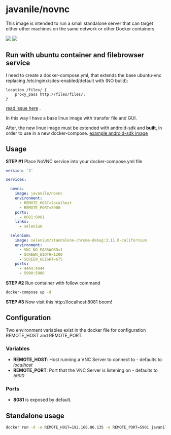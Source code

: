 # javanile/novnc

This image is intended to run a small standalone server that can target either other machines on the same network or other Docker containers.

[![](https://images.microbadger.com/badges/image/javanile/novnc.svg)](https://microbadger.com/images/javanile/novnc "Get your own image badge on microbadger.com")
[![](https://images.microbadger.com/badges/version/javanile/novnc.svg)](https://microbadger.com/images/javanile/novnc "Get your own version badge on microbadger.com")

## Run with ubuntu container and filebrowser service
I need to create a docker-compose.yml, that extends the base ubuntu-vnc replacing /etc/nginx/sites-enabled/default with (NO build):

```
location /files/ {
    proxy_pass http://files/files/;
}
```

[read issue here](https://github.com/novnc/noVNC/issues/169#issuecomment-443250680) .

In this way I have a base linux image with transfer file and GUI.

After, the new linux image must be extended with android-sdk and **built**, in order to use in a new docker-compose.
[example android-sdk image](https://github.com/thyrlian/AndroidSDK/blob/master/android-sdk/Dockerfile)

## Usage
**STEP #1** Place NoVNC service into your docker-compose.yml file
```yml
version: '2'

services:

  novnc:
    image: javanile/novnc
    environment:
      - REMOTE_HOST=localhost
      - REMOTE_PORT=5900
    ports:
      - 8081:8081
    links:
      - selenium

  selenium:
    image: selenium/standalone-chrome-debug:3.11.0-californium
    environment:
      - VNC_NO_PASSWORD=1
      - SCREEN_WIDTH=1200
      - SCREEN_HEIGHT=675
    ports:
      - 4444:4444
      - 5900:5900
```
**STEP #2** Run container with follow command
```bash
docker-compose up -d
```
**STEP #3** Now visit this http://localhost:8081 boom!

## Configuration
Two environment variables exist in the docker file for configuration REMOTE_HOST and REMOTE_PORT.

### Variables
- **REMOTE_HOST**: Host running a VNC Server to connect to - defaults to *localhost*
- **REMOTE_PORT**: Port that the VNC Server is listening on - defaults to *5900*

### Ports
- **8081** is exposed by default.

## Standalone usage
```bash
docker run -d -e REMOTE_HOST=192.168.86.135 -e REMOTE_PORT=5901 javanile/novnc
```

